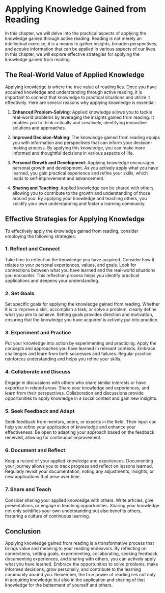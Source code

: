Applying Knowledge Gained from Reading
===============================================

In this chapter, we will delve into the practical aspects of applying the knowledge gained through active reading. Reading is not merely an intellectual exercise; it is a means to gather insights, broaden perspectives, and acquire information that can be applied in various aspects of our lives. In this chapter, we will explore effective strategies for applying the knowledge gained from reading.

The Real-World Value of Applied Knowledge
-----------------------------------------

Applying knowledge is where the true value of reading lies. Once you have acquired knowledge and understanding through active reading, it is important to connect that knowledge to practical situations and utilize it effectively. Here are several reasons why applying knowledge is essential:

1. **Enhanced Problem-Solving**: Applied knowledge allows you to tackle real-world problems by leveraging the insights gained from reading. It enables you to think critically and creatively, identifying innovative solutions and approaches.

2. **Improved Decision-Making**: The knowledge gained from reading equips you with information and perspectives that can inform your decision-making process. By applying this knowledge, you can make more informed and thoughtful decisions in various aspects of life.

3. **Personal Growth and Development**: Applying knowledge encourages personal growth and development. As you actively apply what you have learned, you gain practical experience and refine your skills, which leads to self-improvement and advancement.

4. **Sharing and Teaching**: Applied knowledge can be shared with others, allowing you to contribute to the growth and understanding of those around you. By applying your knowledge and teaching others, you solidify your own understanding and foster a learning community.

Effective Strategies for Applying Knowledge
-------------------------------------------

To effectively apply the knowledge gained from reading, consider employing the following strategies:

### 1. **Reflect and Connect**

Take time to reflect on the knowledge you have acquired. Consider how it relates to your personal experiences, values, and goals. Look for connections between what you have learned and the real-world situations you encounter. This reflection process helps you identify practical applications and deepens your understanding.

### 2. **Set Goals**

Set specific goals for applying the knowledge gained from reading. Whether it is to improve a skill, accomplish a task, or solve a problem, clearly define what you aim to achieve. Setting goals provides direction and motivation, ensuring that the knowledge you have acquired is actively put into practice.

### 3. **Experiment and Practice**

Put your knowledge into action by experimenting and practicing. Apply the concepts and approaches you have learned in relevant contexts. Embrace challenges and learn from both successes and failures. Regular practice reinforces understanding and helps you refine your skills.

### 4. **Collaborate and Discuss**

Engage in discussions with others who share similar interests or have expertise in related areas. Share your knowledge and experiences, and learn from their perspectives. Collaboration and discussions provide opportunities to apply knowledge in a social context and gain new insights.

### 5. **Seek Feedback and Adapt**

Seek feedback from mentors, peers, or experts in the field. Their input can help you refine your application of knowledge and enhance your effectiveness. Be open to adapting your approach based on the feedback received, allowing for continuous improvement.

### 6. **Document and Reflect**

Keep a record of your applied knowledge and experiences. Documenting your journey allows you to track progress and reflect on lessons learned. Regularly revisit your documentation, noting any adjustments, insights, or new applications that arise over time.

### 7. **Share and Teach**

Consider sharing your applied knowledge with others. Write articles, give presentations, or engage in teaching opportunities. Sharing your knowledge not only solidifies your own understanding but also benefits others, fostering a culture of continuous learning.

Conclusion
----------

Applying knowledge gained from reading is a transformative process that brings value and meaning to your reading endeavors. By reflecting on connections, setting goals, experimenting, collaborating, seeking feedback, documenting experiences, and sharing with others, you can actively apply what you have learned. Embrace the opportunities to solve problems, make informed decisions, grow personally, and contribute to the learning community around you. Remember, the true power of reading lies not only in acquiring knowledge but also in the application and sharing of that knowledge for the betterment of yourself and others.
